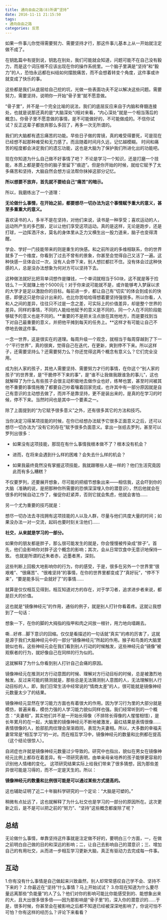 ```yaml
---
title: 通向自由之路(8)所谓“坚持”
date: 2016-11-11 21:15:50
tags: 
- 通向自由之路
categories: 反思
---
```


如果一件事儿你觉得需要努力、需要坚持才行，那这件事儿基本上从一开始就注定做不成了。

<!-- more -->
在钥匙篇中有提到说，钥匙在别处，我们可能就会知道，问题可能不在自己没有毅力，而是这个词压根不应该出现在你的操作系统里。一个脑子里满是“坚持”和“毅力”的人，恐怕永远都在纠结如何摆脱痛苦，而不会想着转变个角度，这件事或许就变成了快乐的事。

这些都是我们从底层给自己挖的坑，光做一些表面功夫不足以解决这些问题。需要努力，需要坚持，说明你一开始“骨子里”就不愿意做。

“骨子里”，并不是一个完全比喻的说法，我们的底层反应来自于内脑和脊髓连接处，也就是说那还真的是“大脑深处”(相对来看，“内心深处”就是一个相当落后的概念)。你骨子里不愿意做的事情，是不可能做好的，不可能做成的。不信你试试？反正这辈子都放弃那么多回了，再多一次无所谓的。

我们的大脑都有遗忘痛苦的功能。早些日子做的胃镜，真的难受得要死，可是现在已经想不起那种难受和无力感了。而且随着时间月久远，记忆越模糊。
时间和痛苦的程度都会决定我们的遗忘功能，这也是大脑为了保护我们所进化出的功能吧。

现在你知道为什么自己做不好事情了吧？
不论是学习一个知识，还是打磨一个技能，本质上都是要在你的脑子里留下“痕迹”。但是你开始的时候，就给它赋予了太多痛苦和坚持，大脑自然会想方设法帮你抹掉这部分记忆。

**所以想要不放弃，首先就不要给自己“痛苦”的暗示。**


所以，我磨练出了一个道理：

**无论做什么事情，在开始之前，都要想尽一切办法为这个事情赋予重大的意义，甚至多重重大的意义。**

喜欢读书的人，多半不是在坚持，对他们来说，读书是一种享受；喜欢运动的人，运动所产生的多巴胺，足以让他们享受这项运动。真的是这样，无论是跑步，还是打球，一边挥洒汗水，莫名的身体里从乏力又横生出一股力道来，脑子也变得清醒。

学会、学好一门技能带来的则是重生的快感。和之前所说的多维相联系，你的世界就多了一个维度，你看到了过去不曾有的景象，你甚至会觉得自己又活了一遍。这种快感一旦体会过一次，没有人会停下来，别人想拦都拦不住。没有体会过这种快感的人，总是没办法想象为何对方可以坚持下去。

这种做法就好比把背单词想作是赚钱，一个单词就相当于50块，这不就是等于捡钱么？一天就赚上他个5000元！对于你来说可能就不是，或许能够考入梦寐以求的大学才是足以激励你的目标。每前进一步，都让自己有“切实”的体会到成长的快感，即便这只是你设计出来的，也比你苦哈哈得想着要坚持强很多。所以你看，人和人之间的差异，往往只不过是一念之差，可实际上的价值差异，却是整个世界的差异。同样的事情，不同的人能给他赋予的意义是不同的，同一个人在不同阶段能够赋予的意义也是不同的。**重要的不是把关注点放在其他地方，而是要找到当下对自己最重要的意义，并把他平摊到每天的任务上。**这样才有可能让自己不停地去做这件事。

一念一世界，这是很实在的道理。每周升级一个观念，就相当于每周穿越到了下一个“平行世界”，真的很爽，觉得自己在迭代，在更新，爽到停不下来。所以这样子，还需要坚持么？还需要努力么？你还觉得这两个概念有意义么？它们完全没用。

成为别人家的孩子，其他人需要坚持、需要努力才行的事情，在你这个“别人家的孩子”的世界里，是“干脆停不下来的事”，是“谁不让我做我跟谁急的事儿”，这也就解释了为什么有些孩子会很主动积极地去做作业也好，练琴也罢，甚至时间被其他不重要的事情拖晚了都要自己吵着嚷着回家完成，也许其中有一部分原因就是自己有意识的主动想去做了，而并不是靠坚持，更不是装出来的，是真的在学习的时候，停不下来。当然时间也是其中一个要素之一。

除了上面提到的“为它赋予很多意义”之外，还有很多其它的方法和技巧。

当你决定习得某项技能的时候，在你已经想办法赋予它很多正面意义之后，还可以想尽一切办法为“没有它的存在”赋予很多负面意义。拿出一张纸去罗列，甚至可以罗列出很多：

* 如果没有这项技能，那现在有什么事情我根本做不了？根本没有机会？

* 进而，在将来会遇到什么样的困难？会失去什么样的机会？

* 如果我最终竟然没有掌握这项技能，我就跟哪些人是一样的？他们生活究竟因此而有多么糟糕？

不仅要罗列，还要展开想象，尽可能的把细节想象出来——相信我，这会吓到你的大脑（准确的说，是把那种你所需要的恐惧深深埋入你的潜意识），然后他就会在很多的时候自动工作了，催促你赶紧弄，否则它就会焦虑，他就会害怕......

另一个尤为重要的技巧就是：

想尽一切办法去寻找拥有这项技能的人以及人群，尽量与他们共度大量的时间；如果没办法一对一交流，起码也要时刻关注他们......

**社交，从来就是学习的一部分。**

如果你的朋友都是胖子，那么很可能发生的就是，你会慢慢被传染成“胖子”。首先，他们会影响你对胖子这个概念的影响；其次，会从日常饮食中无意识地保持一致。
也就是所谓的近朱者赤，近墨者黑，深刻。

这些判断上回极大地影响你的行为，你的感受，于是，很多在另外一个世界里“很艰难”、“很痛苦”、“很难坚持”的事情，在你的世界里都变成了“真好玩”，“停不下来”，“要是能多玩一会就好了”的事情......

就算是仅仅相互见得到，相互知道对方的存在，对于学习者，追求进步者来说，都是巨大的价值。

这也就是“镜像神经元”的作用，通俗的例子，就是别人打针你看着疼。这就让我想到了一句话：

想象一下，在你的脚的大拇指的指甲和肉之间放一根针，用力地向墙踢去。

嘶...好疼...脚下意识的回缩。仅仅是看描述的一句话就“真实”的疼的厉害了，这就是源于我们大脑神经元中的一部分“镜像神经元”所起的作用。猴子和鸟类的大脑里貌似也有。这些神经元会在我们看到别人行动的时候触发，这些神经元会“镜像”被观察者的行为，就好像自己在同样的行为似的。

这就解释了为什么你看到别人打针自己会痛的原因。

镜像神经元在推测对方行动意图的时候、理解对方行动目标的时候，总是被激烈地触发。反过来可能的猜测就是，那些总是无法猜测别人意图的人，无法理解别人行动目标的人，即，我们日常生活中经常说的“情商太差”的人，很可能就是镜像神经元数量太少了的结果。

镜像神经元显然在学习能力方面也有着很大的作用。因为学习行为里的大部分就是模仿，普遍来看，模仿力强的人学习能力貌似同样也强。我们经常听到的一个概念：“夫妻相”，其实他们并不是一开始长得像（不排除长得像的人惺惺相惜），是长年累月的在一起，大脑里的镜像神经元不断地被激发，最红结果是表情很像......表情很像的人，脸部肌肉纹理会渐渐趋同，表现为夫妻相。所以，大多数的幸福夫妻常常是“相互学习”的一对。而在相互学习中，镜像神经元的数量和比例都在提高（这个结论很惊人）。

自闭症也许就是镜像神经元数量过少导致的。研究中也指出，貌似在男女在镜像神经元比例上都存在着差异。有一项研究表明，由单亲母亲培养的孩子能够更容易的识别他人情绪的变化。
这项研究结果实际上给我们带来了很多猜想，因为那些差异很可能是习得的，而不一定是天生的。所以：

**镜像神经元的数量和比例很可能是可以通过某些方式提高的。**

这也辅助证明了近二十年脑科学研究的一个定论：“大脑是可塑的。”

稍微有点扯远了，这也就解释了为什么社交也是学习的一部分的原因所在。这次更新之后，是不是可以把之前的“努力”、“坚持”这些概念都废除了呢？


## 总结

无论做什么事情，单靠坚持这件事就是注定做不好的，要明白三个方面，一，在做之前明白自己做的目的和深远的影响；二，让自己去影响自己的潜意识；三、增加自己的有用社交，从而进一步相互学习更新大脑，真正有驱动力去完成每一件事。



## 互动
1.你有没有什么事情是自己做起来兴致盎然，别人却常常感叹自己学不会、坚持不下来的？
2.你最近在“坚持”什么事情？马上开始试试？
3.你现在知道为什么要尽量远离那些“负能量”的人了么？他们对你的影响可能比你能感受到的、能想象出来的大，且大出很多很多倍——因为那影响是“骨子里”的，深入你的潜意识的......于是，很多时候，你甚至会在被影响之后都不知道已经被深深地影响了，你说可怕不可怕？你有这样的经历么？评论下来看看？


